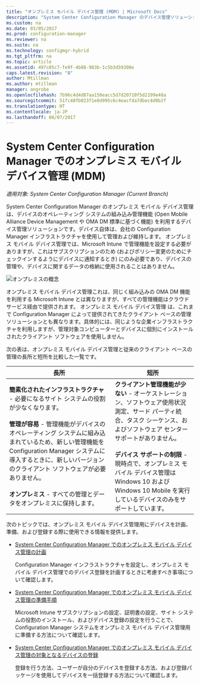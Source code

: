 ```yaml
---
title: "オンプレミス モバイル デバイス管理 (MDM) | Microsoft Docs"
description: "System Center Configuration Manager のデバイス管理ソリューション、オンプレミス モバイル デバイス管理について説明します。"
ms.custom: na
ms.date: 03/05/2017
ms.prod: configuration-manager
ms.reviewer: na
ms.suite: na
ms.technology: configmgr-hybrid
ms.tgt_pltfrm: na
ms.topic: article
ms.assetid: 497c05c7-fe9f-4b88-983b-1c5b3d59308e
caps.latest.revision: "8"
author: Mtillman
ms.author: mtillman
manager: angrobe
ms.openlocfilehash: 7b96c4d4d87aa150eacc5d7d20710f5d2199e48a
ms.sourcegitcommit: 51fc48fb023f1e8d995c6c4eacfda7dbec4d0b2f
ms.translationtype: HT
ms.contentlocale: ja-JP
ms.lasthandoff: 08/07/2017
---
```

# <a name="on-premises-mobile-device-management-mdm-in-system-center-configuration-manager"></a>System Center Configuration Manager でのオンプレミス モバイル デバイス管理 (MDM)

*適用対象: System Center Configuration Manager (Current Branch)*

System Center Configuration Manager のオンプレミス モバイル デバイス管理 は、デバイスのオペレーティング システムの組み込み管理機能 (Open Mobile Alliance Device Management や OMA DM 標準に基づく機能) を利用するデバイス管理ソリューションです。デバイス自体は、会社の Configuration Manager インフラストラクチャを使用して管理および維持します。 オンプレミス モバイル デバイス管理では、Microsoft Intune で管理機能を設定する必要がありますが、これはサブスクリプションのため (およびポリシー変更のためにチェックインするようにデバイスに通知するとき) にのみ必要であり、デバイスの管理や、デバイスに関するデータの格納に使用されることはありません。  

 ![オンプレミスの概念](media/On-premises-conceptual.png)  

 オンプレミス モバイル デバイス管理これは、同じく組み込みの OMA DM 機能を利用する Microsoft Intune とは異なりますが、すべての管理機能はクラウド サービス経由で提供されます。  オンプレミス モバイル デバイス管理 は、これまで Configuration Manager によって提供されてきたクライアント ベースの管理ソリューションとも異なります。具体的には、同じような企業インフラストラクチャを利用しますが、管理対象コンピューターとデバイスに個別にインストールされたクライアント ソフトウェアを使用しません。  

 次の表は、オンプレミス モバイル デバイス管理と従来のクライアント ベースの管理の長所と短所を比較した一覧です。  

|長所|短所|  
|----------------|-------------------|  
|**簡素化されたインフラストラクチャ** - 必要になるサイト システムの役割が少なくなります。<br /><br /> **管理が容易** - 管理機能がデバイスのオペレーティング システムに組み込まれているため、新しい管理機能を Configuration Manager システムに導入するときに、新しいバージョンのクライアント ソフトウェアが必要ありません。<br /><br /> **オンプレミス** - すべての管理とデータをオンプレミスに保持します。|**クライアント管理機能が少ない** - オーケストレーション、ソフトウェア使用状況測定、サード パーティ統合、タスク シーケンス、およびソフトウェア センター サポートがありません。<br /><br /> **デバイス サポートの制限** - 現時点で、オンプレミス モバイル デバイス管理は Windows 10 および Windows 10 Mobile を実行しているデバイスのみをサポートしています。|  

 次のトピックでは、オンプレミス モバイル デバイス管理用にデバイスを計画、準備、および登録する際に使用できる情報を提供します。  

-   [System Center Configuration Manager でのオンプレミス モバイル デバイス管理の計画](../plan-design/plan-on-premises-mdm.md)  

     Configuration Manager インフラストラクチャを設定し、オンプレミス モバイル デバイス管理でのデバイス登録を計画するときに考慮すべき事項について確認します。  

-   [System Center Configuration Manager でのオンプレミス モバイル デバイス管理の準備手順](../get-started/preparation-steps-for-on-premises-mdm.md)  

     Microsoft Intune サブスクリプションの設定、証明書の設定、サイト システムの役割のインストール、およびデバイス登録の設定を行うことで、Configuration Manager システムをオンプレミス モバイル デバイス管理用に準備する方法について確認します。  

-   [System Center Configuration Manager でのオンプレミス モバイル デバイス管理の対象となるデバイスの登録](../deploy-use/enroll-devices-on-premises-mdm.md)  

     登録を行う方法、ユーザーが自分のデバイスを登録する方法、および登録パッケージを使用してデバイスを一括登録する方法について確認します。  

